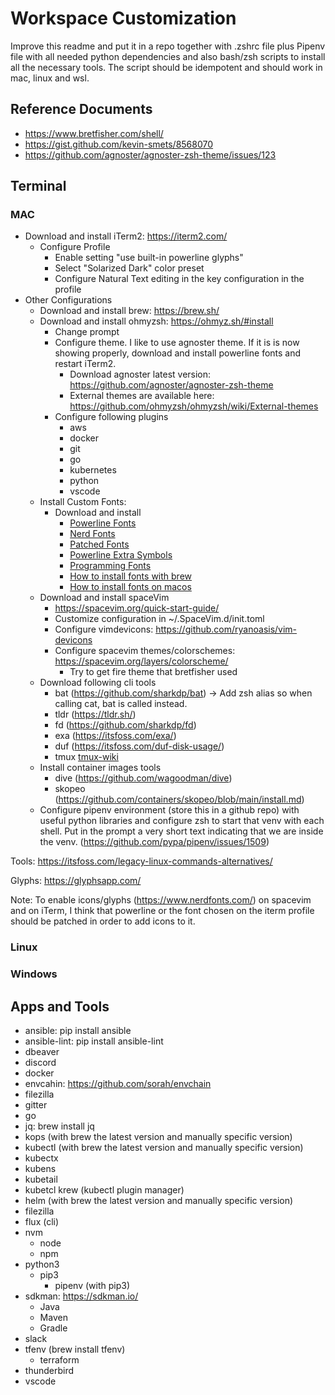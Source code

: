 # Workspace Customization

Improve this readme and put it in a repo together with .zshrc file plus Pipenv file with all needed python dependencies and also bash/zsh scripts to install all the necessary tools. The script should be idempotent and should work in mac, linux and wsl.

## Reference Documents

* https://www.bretfisher.com/shell/
* https://gist.github.com/kevin-smets/8568070
* https://github.com/agnoster/agnoster-zsh-theme/issues/123

## Terminal

### MAC

* Download and install iTerm2: https://iterm2.com/
  * Configure Profile
    * Enable setting "use built-in powerline glyphs"
    * Select "Solarized Dark" color preset
    * Configure Natural Text editing in the key configuration in the profile
* Other Configurations
  * Download and install brew: https://brew.sh/
  * Download and install ohmyzsh: https://ohmyz.sh/#install
    * Change prompt
    * Configure theme. I like to use agnoster theme. If it is is now showing properly, download and install powerline fonts and restart iTerm2.
      * Download agnoster latest version: https://github.com/agnoster/agnoster-zsh-theme
      * External themes are available here: https://github.com/ohmyzsh/ohmyzsh/wiki/External-themes
    * Configure following plugins
      * aws
      * docker
      * git
      * go
      * kubernetes
      * python
      * vscode
  * Install Custom Fonts:
    * Download and install
      * [Powerline Fonts](https://github.com/powerline/fonts)
      * [Nerd Fonts](https://www.nerdfonts.com/font-downloads)
      * [Patched Fonts](https://github.com/ryanoasis/nerd-fonts#patched-fonts)
      * [Powerline Extra Symbols](https://github.com/ryanoasis/powerline-extra-symbols)
      * [Programming Fonts](https://www.programmingfonts.org/)
      * [How to install fonts with brew](https://github.com/Homebrew/homebrew-cask-fonts)
      * [How to install fonts on macos](https://support.apple.com/en-us/HT201749)
  * Download and install spaceVim
    * https://spacevim.org/quick-start-guide/
    * Customize configuration in ~/.SpaceVim.d/init.toml
    * Configure vimdevicons: https://github.com/ryanoasis/vim-devicons
    * Configure spacevim themes/colorschemes: https://spacevim.org/layers/colorscheme/
      * Try to get fire theme that bretfisher used
  * Download  following cli tools
    * bat (https://github.com/sharkdp/bat) -> Add zsh alias so when calling cat, bat is called instead.
    * tldr (https://tldr.sh/)
    * fd (https://github.com/sharkdp/fd)
    * exa (https://itsfoss.com/exa/)
    * duf (https://itsfoss.com/duf-disk-usage/)
    * tmux [tmux-wiki](https://github.com/tmux/tmux/wiki)
  * Install container images tools
    * dive (https://github.com/wagoodman/dive)
    * skopeo (https://github.com/containers/skopeo/blob/main/install.md)
  * Configure pipenv environment (store this in a github repo) with useful python libraries and configure zsh to start that venv with each shell. Put in the prompt a very short text indicating that we are inside the venv. (https://github.com/pypa/pipenv/issues/1509)

Tools: https://itsfoss.com/legacy-linux-commands-alternatives/

Glyphs: https://glyphsapp.com/

Note: To enable icons/glyphs (https://www.nerdfonts.com/) on spacevim and on iTerm, I think that powerline or the font chosen on the iterm profile should be patched in order to add icons to it.

### Linux

### Windows

## Apps and Tools

* ansible: pip install ansible
* ansible-lint: pip install ansible-lint
* dbeaver
* discord
* docker
* envcahin: https://github.com/sorah/envchain
* filezilla
* gitter
* go
* jq: brew install jq
* kops (with brew the latest version and manually specific version)
* kubectl (with brew the latest version and manually specific version)
* kubectx
* kubens
* kubetail
* kubetcl krew (kubectl plugin manager)
* helm (with brew the latest version and manually specific version)
* filezilla
* flux (cli)
* nvm
  * node
  * npm
* python3
  * pip3
    * pipenv (with pip3)
* sdkman: https://sdkman.io/
  * Java
  * Maven
  * Gradle
* slack
* tfenv (brew install tfenv)
  * terraform
* thunderbird
* vscode
